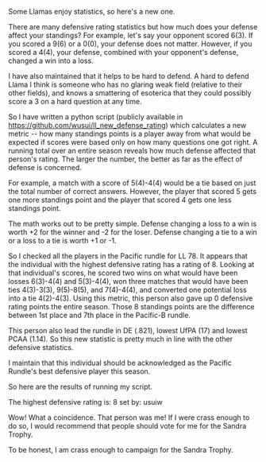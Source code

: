 Some Llamas enjoy statistics, so here's a new one.

There are many defensive rating statistics but how much does your defense affect your standings?
For example, let's say your opponent scored 6(3).  If you scored a 9(6) or a 0(0), your defense
does not matter.  However, if you scored a 4(4), your defense, combined with your opponent's
defense, changed a win into a loss.

I have also maintained that it helps to be hard to defend.  A hard to defend Llama I think is
someone who has no glaring weak field (relative to their other fields), and knows a smattering
of esoterica that they could possibly score a 3 on a hard question at any time.

So I have written a python script (publicly available in https://github.com/wusui/ll_new_defense_rating)
which calculates a new metric -- how many standings points is a player away from what would be expected
if scores were based only on how many questions one got right.  A running total over an entire season
reveals how much defense affected that person's rating.  The larger the number, the better as far
as the effect of defense is concerned.

For example, a match with a score of 5(4)-4(4) would be a tie based on just the total number of 
correct answers.  However, the player that scored 5 gets one more standings point and the player
that scored 4 gets one less standings point.

The math works out to be pretty simple.  Defense changing a loss to a win is worth +2 for the winner
and -2 for the loser.  Defense changing a tie to a win or a loss to a tie is worth +1 or -1.

So I checked all the players in the Pacific rundle for LL 78.  It appears that the individual with
the highest defensive rating has a rating of 8.  Looking at that individual's scores, he scored two
wins on what would have been losses 6(3)-4(4) and 5(3)-4(4), won three matches that would have been
ties 4(3)-3(3), 9(5)-8(5), and 7(4)-4(4), and converted one potential loss into a tie 4(2)-4(3).
Using this metric, this person also gave up 0 defensive rating points the entire season.
Those 8 standings points are the difference between 1st place and 7th place in the Pacific-B rundle.

This person also lead the rundle in DE (.821), lowest UfPA (17) and lowest PCAA (1.14).  So this new
statistic is pretty much in line with the other defensive statistics.

I maintain that this individual should be acknowledged as the Pacific Rundle's best defensive
player this season.

So here are the results of running my script.

The highest defensive rating is: 8
    set by: usuiw

Wow! What a coincidence.  That person was me!  If I were crass enough to do so, I would recommend that
people should vote for me for the Sandra Trophy.

To be honest, I am crass enough to campaign for the Sandra Trophy.
